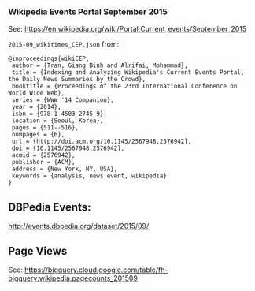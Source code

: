 ### Wikipedia Events Portal September 2015

See: https://en.wikipedia.org/wiki/Portal:Current_events/September_2015

`2015-09_wikitimes_CEP.json` from:

```
@inproceedings{wikiCEP,
 author = {Tran, Giang Binh and Alrifai, Mohammad},
 title = {Indexing and Analyzing Wikipedia's Current Events Portal, the Daily News Summaries by the Crowd},
 booktitle = {Proceedings of the 23rd International Conference on World Wide Web},
 series = {WWW '14 Companion},
 year = {2014},
 isbn = {978-1-4503-2745-9},
 location = {Seoul, Korea},
 pages = {511--516},
 numpages = {6},
 url = {http://doi.acm.org/10.1145/2567948.2576942},
 doi = {10.1145/2567948.2576942},
 acmid = {2576942},
 publisher = {ACM},
 address = {New York, NY, USA},
 keywords = {analysis, news event, wikipedia}
} 
```

## DBPedia Events:

http://events.dbpedia.org/dataset/2015/09/

## Page Views

See: https://bigquery.cloud.google.com/table/fh-bigquery:wikipedia.pagecounts_201509
